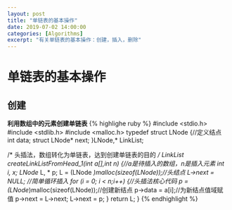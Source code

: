 ```yaml
---
layout: post
title: "单链表的基本操作"
date: 2019-07-02 14:00:00
categories: [Algorithms]
excerpt: "有关单链表的基本操作：创建，插入，删除"
---
```

# 单链表的基本操作
## 创建
**利用数组中的元素创建单链表**
{% highlighe ruby %}
#include <stdio.h>
#include <stdlib.h>
#include <malloc.h>
typedef struct LNode {//定义结点
	int data;
	struct LNode* next;
}LNode,* LinkList;

/*
头插法，数组转化为单链表，达到创建单链表的目的
*/
LinkList createLinkListFromHead_1(int a[],int n) {//a是待插入的数组，n是插入元素
	int i, x;
	LNode* L, * p;
	L = (LNode *)malloc(sizeof(LNode));//头结点
	L->next = NULL;
	//简单循环插入
	for (i = 0; i < n;i++) {//头插法核心代码
		p = (LNode*)malloc(sizeof(LNode));//创建新结点
		p->data = a[i];//为新结点值域赋值
		p->next = L->next;
		L->next = p;
	}
	return L;
}
{% endhighlight %}
